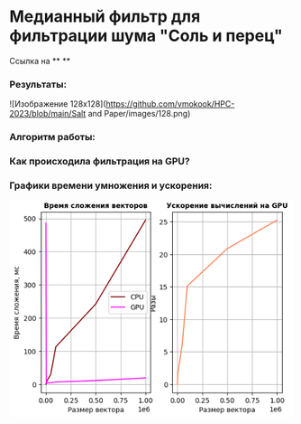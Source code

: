 # Медианный фильтр для фильтрации шума "Соль и перец"

Ссылка на **   **

### Результаты:
![Изображение 128х128](https://github.com/vmokook/HPC-2023/blob/main/Salt and Paper/images/128.png)
















### Алгоритм работы: 


### Как происходила фильтрация на GPU?
 

### Графики времени умножения и ускорения: 
![Графики времени умножения и ускорения](https://github.com/vmokook/HPC-2023/blob/main/VectorSum/2.png)
